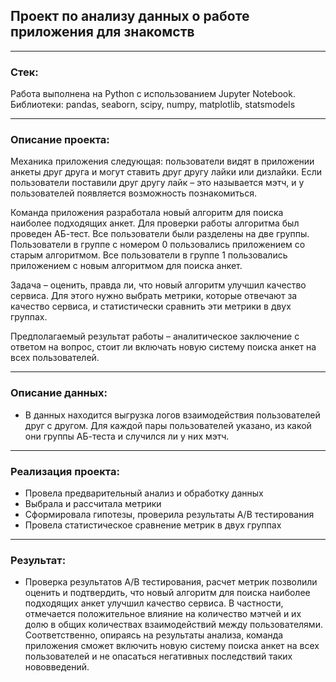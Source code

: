 ## **Проект по анализу данных о работе приложения для знакомств**

<hr>

### Стек:
Работа выполнена на Python с использованием Jupyter Notebook. Библиотеки: pandas, seaborn, scipy, numpy, matplotlib, statsmodels

<hr>

### Описание проекта:
Механика приложения следующая: пользователи видят в приложении анкеты друг друга и могут ставить друг другу лайки или дизлайки. Если пользователи поставили друг другу лайк – это называется мэтч, и у пользователей появляется возможность познакомиться.

Команда приложения разработала новый алгоритм для поиска наиболее подходящих анкет. Для проверки работы алгоритма был проведен АБ-тест. Все пользователи были разделены на две группы. Пользователи в группе с номером 0 пользовались приложением со старым алгоритмом. Все пользователи в группе 1 пользовались приложением с новым алгоритмом для поиска анкет.

Задача – оценить, правда ли, что новый алгоритм улучшил качество сервиса. Для этого нужно выбрать метрики, которые отвечают за качество сервиса, и статистически сравнить эти метрики в двух группах.

Предполагаемый результат работы – аналитическое заключение с ответом на вопрос, стоит ли включать новую систему поиска анкет на всех пользователей.

<hr>

### Описание данных:
- В данных находится выгрузка логов взаимодействия пользователей друг с другом. Для каждой пары пользователей указано, из какой они группы АБ-теста и случился ли у них мэтч.

<hr>

### Реализация проекта:
- Провела предварительный анализ и обработку данных
- Выбрала и рассчитала метрики
- Сформировала гипотезы, проверила результаты A/B тестирования
- Провела статистическое сравнение метрик в двух группах

<hr>

### Результат:
- Проверка результатов A/B тестирования, расчет метрик позволили оценить и подтвердить, что новый алгоритм для поиска наиболее подходящих анкет улучшил качество сервиса. В частности, отмечается положительное влияние на количество мэтчей и их долю в общих количествах взаимодействий между пользователями. Соответственно, опираясь на результаты анализа, команда приложения сможет включить новую систему поиска анкет на всех пользователей и не опасаться негативных последствий таких нововведений. 
